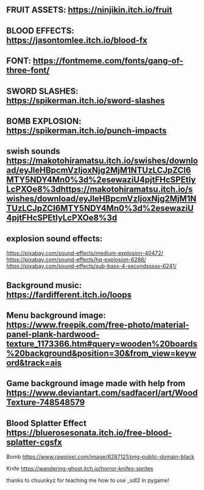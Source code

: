 ## FRUIT ASSETS: https://ninjikin.itch.io/fruit

## BLOOD EFFECTS: https://jasontomlee.itch.io/blood-fx

## FONT: https://fontmeme.com/fonts/gang-of-three-font/

## SWORD SLASHES: https://spikerman.itch.io/sword-slashes

## BOMB EXPLOSION: https://spikerman.itch.io/punch-impacts

## swish sounds https://makotohiramatsu.itch.io/swishes/download/eyJleHBpcmVzIjoxNjg2MjM1NTUzLCJpZCI6MTY5NDY4Mn0%3d%2esewaziU4pjtFHcSPEtIyLcPXOe8%3dhttps://makotohiramatsu.itch.io/swishes/download/eyJleHBpcmVzIjoxNjg2MjM1NTUzLCJpZCI6MTY5NDY4Mn0%3d%2esewaziU4pjtFHcSPEtIyLcPXOe8%3d

## explosion sound effects:

https://pixabay.com/sound-effects/medium-explosion-40472/
https://pixabay.com/sound-effects/hq-explosion-6288/
https://pixabay.com/sound-effects/sub-bass-4-secondsssss-6241/

## Background music: https://fardifferent.itch.io/loops

## Menu background image: https://www.freepik.com/free-photo/material-panel-plank-hardwood-texture_1173366.htm#query=wooden%20boards%20background&position=30&from_view=keyword&track=ais

## Game background image made with help from https://www.deviantart.com/sadfacerl/art/WoodTexture-748548579

## Blood Splatter Effect https://bluerosesonata.itch.io/free-blood-splatter-cgsfx


Bomb https://www.rawpixel.com/image/6287121/png-public-domain-black

Knife https://wandering-ghost.itch.io/horror-knifes-sprites

thanks to chuunkyz for teaching me how to use _sdl2 in pygame!